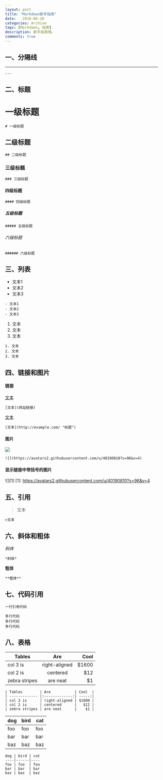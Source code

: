 ```yaml
---
layout: post
title: "Markdown新手指南"
date:   2018-06-28
categories: Archive
tags: [Markdown, 指南]
description: 新手指南哦。
comments: true
---
```



## 一、分隔线
   
   
---
`---`
   
   
## 二、标题
   
   
# 一级标题
`# 一级标题`
## 二级标题
`## 二级标题`
### 三级标题
`### 三级标题`
#### 四级标题
`#### 四级标题`
##### 五级标题
`##### 五级标题`
###### 六级标题
`###### 六级标题`
   
   
## 三、列表
   
   
- 文本1
- 文本2
- 文本3
```
- 文本1
- 文本2
- 文本3
```
1. 文本
2. 文本
3. 文本
```
1. 文本
2. 文本
3. 文本
```
   
   
## 四、链接和图片
   
   
#### 链接
[文本](网站链接)
   
`[文本](网站链接)`
   
[文本](http://example.com/ "标题")
   
`[文本](http://example.com/ "标题")`
   
#### 图片
![](https://avatars2.githubusercontent.com/u/40190810?s=96&v=4)
   
`![](https://avatars2.githubusercontent.com/u/40190810?s=96&v=4)`
   
#### 显示链接中带括号的图片
![][1]
[1]: https://avatars2.githubusercontent.com/u/40190810?s=96&v=4
   
   
## 五、引用
   
   
>文本
   
`>文本`
   
   
## 六、斜体和粗体
   
   
*斜体*
   
`*斜体*`
   
**粗体**
   
`**粗体**`
   
   
## 七、代码引用
   
   
`一行引用代码`
   
```
多行代码
多行代码
多行代码
```
   
   
## 八、表格
   
   
| Tables        | Are           | Cool  |
| ------------- |:-------------:| -----:|
| col 3 is      | right-aligned | $1600 |
| col 2 is      | centered      |   $12 |
| zebra stripes | are neat      |    $1 |
   
```
| Tables        | Are           | Cool  |
| ------------- |:-------------:| -----:|
| col 3 is      | right-aligned | $1600 |
| col 2 is      | centered      |   $12 |
| zebra stripes | are neat      |    $1 |
```
   
dog | bird | cat
----|------|----
foo | foo  | foo
bar | bar  | bar
baz | baz  | baz
   
```
dog | bird | cat
----|------|----
foo | foo  | foo
bar | bar  | bar
baz | baz  | baz
```
